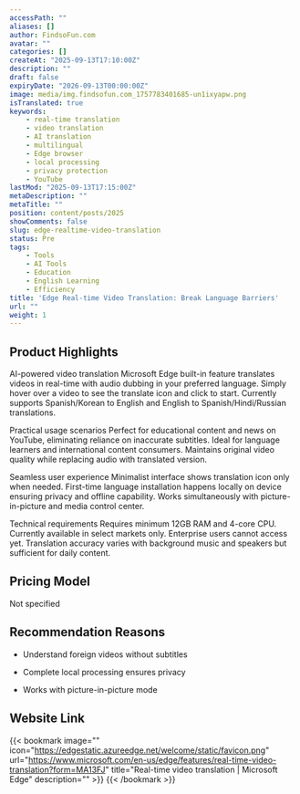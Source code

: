 ```yaml
---
accessPath: ""
aliases: []
author: FindsoFun.com
avatar: ""
categories: []
createAt: "2025-09-13T17:10:00Z"
description: ""
draft: false
expiryDate: "2026-09-13T00:00:00Z"
image: media/img.findsofun.com_1757783401685-un1ixyapw.png
isTranslated: true
keywords:
    - real-time translation
    - video translation
    - AI translation
    - multilingual
    - Edge browser
    - local processing
    - privacy protection
    - YouTube
lastMod: "2025-09-13T17:15:00Z"
metaDescription: ""
metaTitle: ""
position: content/posts/2025
showComments: false
slug: edge-realtime-video-translation
status: Pre
tags:
    - Tools
    - AI Tools
    - Education
    - English Learning
    - Efficiency
title: 'Edge Real-time Video Translation: Break Language Barriers'
url: ""
weight: 1
---
```

## Product Highlights
AI-powered video translation
Microsoft Edge built-in feature translates videos in real-time with audio dubbing in your preferred language. Simply hover over a video to see the translate icon and click to start. Currently supports Spanish/Korean to English and English to Spanish/Hindi/Russian translations.

Practical usage scenarios
Perfect for educational content and news on YouTube, eliminating reliance on inaccurate subtitles. Ideal for language learners and international content consumers. Maintains original video quality while replacing audio with translated version.

Seamless user experience
Minimalist interface shows translation icon only when needed. First-time language installation happens locally on device ensuring privacy and offline capability. Works simultaneously with picture-in-picture and media control center.

Technical requirements
Requires minimum 12GB RAM and 4-core CPU. Currently available in select markets only. Enterprise users cannot access yet. Translation accuracy varies with background music and speakers but sufficient for daily content.

## Pricing Model
<!--more-->Not specified

## Recommendation Reasons
- Understand foreign videos without subtitles

- Complete local processing ensures privacy

- Works with picture-in-picture mode

## Website Link
{{< bookmark image="<no value>" icon="https://edgestatic.azureedge.net/welcome/static/favicon.png" url="https://www.microsoft.com/en-us/edge/features/real-time-video-translation?form=MA13FJ" title="Real-time video translation | Microsoft Edge" description="" >}}
{{< /bookmark >}}

